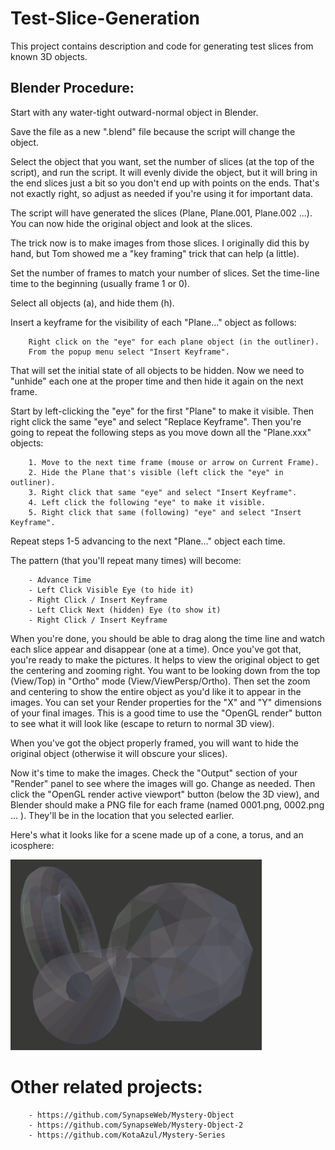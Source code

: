 # Test-Slice-Generation
This project contains description and code for generating test slices from known 3D objects. 

## Blender Procedure:

Start with any water-tight outward-normal object in Blender.

Save the file as a new ".blend" file because the script will change the object.

Select the object that you want, set the number of slices (at the top of
the script), and run the script. It will evenly divide the object, but it will
bring in the end slices just a bit so you don't end up with points on the
ends. That's not exactly right, so adjust as needed if you're using it for
important data.

The script will have generated the slices (Plane, Plane.001, Plane.002 ...).
You can now hide the original object and look at the slices.

The trick now is to make images from those slices. I originally did this by
hand, but Tom showed me a "key framing" trick that can help (a little).

Set the number of frames to match your number of slices.
Set the time-line time to the beginning (usually frame 1 or 0).

Select all objects (a), and hide them (h).

Insert a keyframe for the visibility of each "Plane..." object as follows:

        Right click on the "eye" for each plane object (in the outliner).
        From the popup menu select "Insert Keyframe".

That will set the initial state of all objects to be hidden. Now we need
to "unhide" each one at the proper time and then hide it again on the
next frame.

Start by left-clicking the "eye" for the first "Plane" to make it visible.
Then right click the same "eye" and select "Replace Keyframe". Then
you're going to repeat the following steps as you move down all the
"Plane.xxx" objects:

        1. Move to the next time frame (mouse or arrow on Current Frame).
        2. Hide the Plane that's visible (left click the "eye" in outliner).
        3. Right click that same "eye" and select "Insert Keyframe".
        4. Left click the following "eye" to make it visible.
        5. Right click that same (following) "eye" and select "Insert Keyframe".

Repeat steps 1-5 advancing to the next "Plane..." object each time.

The pattern (that you'll repeat many times) will become:

        - Advance Time
        - Left Click Visible Eye (to hide it)
        - Right Click / Insert Keyframe
        - Left Click Next (hidden) Eye (to show it)
        - Right Click / Insert Keyframe

When you're done, you should be able to drag along the time line
and watch each slice appear and disappear (one at a time). Once
you've got that, you're ready to make the pictures. It helps to view
the original object to get the centering and zooming right. You want
to be looking down from the top (View/Top) in "Ortho" mode
(View/ViewPersp/Ortho). Then set the zoom and centering to show
the entire object as you'd like it to appear in the images. You can set
your Render properties for the "X" and "Y" dimensions of your final
images. This is a good time to use the "OpenGL render" button to
see what it will look like (escape to return to normal 3D view).

When you've got the object properly framed, you will want to hide
the original object (otherwise it will obscure your slices).

Now it's time to make the images. Check the "Output" section of
your "Render" panel to see where the images will go. Change as
needed. Then click the "OpenGL render active viewport" button
(below the 3D view), and Blender should make a PNG file for each
frame (named 0001.png, 0002.png ... ). They'll be in the location
that you selected earlier.

Here's what it looks like for a scene made up of a cone, a torus, and an icosphere:

![Animation](docs/Cone_Ico_Torus_Animation.gif?raw=true "Slices through combined objects")

# Other related projects:

        - https://github.com/SynapseWeb/Mystery-Object
        - https://github.com/SynapseWeb/Mystery-Object-2
        - https://github.com/KotaAzul/Mystery-Series
